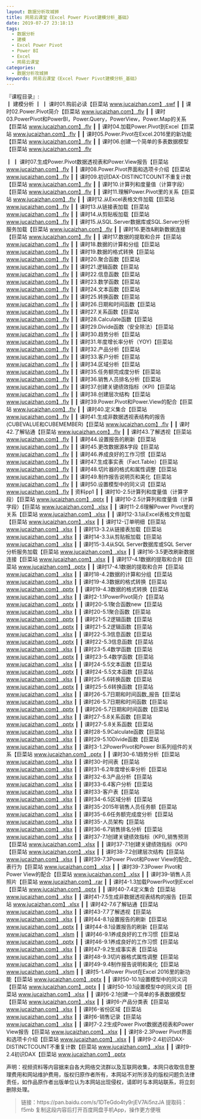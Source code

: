 ```yaml
---
layout: 数据分析攻城狮
title: 网易云课堂《Excel Power Pivot建模分析_基础》
date: 2019-07-27 23:18:13
tags:
  - 数据分析
  - 建模
  - Excel Power Pivot
  - Power BI
  - Excel
  - 网易云课堂
categories:
  - 数据分析攻城狮
keywords: 网易云课堂《Excel Power Pivot建模分析_基础》
---
```

『课程目录』:  
┃  建模分析
┃  ┃  课时01.购前必读【巨菜站 www.jucaizhan.com】.swf
┃  ┃  课时02.Power.Pivot简介【巨菜站 www.jucaizhan.com】.flv
┃  ┃  课时03.PowerPivot和PowerBI，Power.Query，PowerView，Power.Map的关系【巨菜站 www.jucaizhan.com】.flv
┃  ┃  课时04.加载Power.Pivot到Excel【巨菜站 www.jucaizhan.com】.flv
┃  ┃  课时05.Power.Pivot在Excel.2016里的新功能【巨菜站 www.jucaizhan.com】.flv
┃  ┃  课时06.创建一个简单的多表数据模型【巨菜站 www.jucaizhan.com】.flv
<!-- more --> 
┃  ┃  课时07.生成Power.Pivot数据透视表和Power.View报告【巨菜站 www.jucaizhan.com】.flv
┃  ┃  课时08.Power.Pivot界面和选项卡介绍【巨菜站 www.jucaizhan.com】.flv
┃  ┃  课时09.初识DAX-DISTINCTCOUNT不重复计数【巨菜站 www.jucaizhan.com】.flv
┃  ┃  课时10.计算列和度量值（计算字段）【巨菜站 www.jucaizhan.com】.flv
┃  ┃  课时11.理解Power.Pivot里的关系【巨菜站 www.jucaizhan.com】.flv
┃  ┃  课时12.从Excel表格文件加载【巨菜站 www.jucaizhan.com】.flv
┃  ┃  课时13.从链接表加载【巨菜站 www.jucaizhan.com】.flv
┃  ┃  课时14.从剪贴板加载【巨菜站 www.jucaizhan.com】.flv
┃  ┃  课时15.从SQL.Server数据库或SQL.Server分析服务加载【巨菜站 www.jucaizhan.com】.flv
┃  ┃  课时16.更改&刷新数据连接【巨菜站 www.jucaizhan.com】.flv
┃  ┃  课时17.数据的提取和合并【巨菜站 www.jucaizhan.com】.flv
┃  ┃  课时18.数据的计算和分组【巨菜站 www.jucaizhan.com】.flv
┃  ┃  课时19.数据的格式转换【巨菜站 www.jucaizhan.com】.flv
┃  ┃  课时20.聚合函数【巨菜站 www.jucaizhan.com】.flv
┃  ┃  课时21.逻辑函数【巨菜站 www.jucaizhan.com】.flv
┃  ┃  课时22.信息函数【巨菜站 www.jucaizhan.com】.flv
┃  ┃  课时23.数学函数【巨菜站 www.jucaizhan.com】.flv
┃  ┃  课时24.文本函数【巨菜站 www.jucaizhan.com】.flv
┃  ┃  课时25.转换函数【巨菜站 www.jucaizhan.com】.flv
┃  ┃  课时26.日期和时间函数【巨菜站 www.jucaizhan.com】.flv
┃  ┃  课时27.关系函数【巨菜站 www.jucaizhan.com】.flv
┃  ┃  课时28.Calculate函数【巨菜站 www.jucaizhan.com】.flv
┃  ┃  课时29.Divide函数（安全除法）【巨菜站 www.jucaizhan.com】.flv
┃  ┃  课时30.趋势分析【巨菜站 www.jucaizhan.com】.flv
┃  ┃  课时31.年度增长率分析（YOY)【巨菜站 www.jucaizhan.com】.flv
┃  ┃  课时32.产品分析【巨菜站 www.jucaizhan.com】.flv
┃  ┃  课时33.客户分析【巨菜站 www.jucaizhan.com】.flv
┃  ┃  课时34.区域分析【巨菜站 www.jucaizhan.com】.flv
┃  ┃  课时35.任务额完成度分析【巨菜站 www.jucaizhan.com】.flv
┃  ┃  课时36.销售人员排名分析【巨菜站 www.jucaizhan.com】.flv
┃  ┃  课时37.创建关键绩效指标（KPI)【巨菜站 www.jucaizhan.com】.flv
┃  ┃  课时38.创建层次结构【巨菜站 www.jucaizhan.com】.flv
┃  ┃  课时39.Power.Pivot和Power.View的配合【巨菜站 www.jucaizhan.com】.flv
┃  ┃  课时40.定义集合【巨菜站 www.jucaizhan.com】.flv
┃  ┃  课时41.生成非数据透视表结构的报告(CUBEVALUE和CUBEMEMBER)【巨菜站 www.jucaizhan.com】.flv
┃  ┃  课时42.了解钻通【巨菜站 www.jucaizhan.com】.flv
┃  ┃  课时43.了解透视【巨菜站 www.jucaizhan.com】.flv
┃  ┃  课时44.设置报告的刷新【巨菜站 www.jucaizhan.com】.flv
┃  ┃  课时45.更改数据源&字段【巨菜站 www.jucaizhan.com】.flv
┃  ┃  课时46.养成良好的工作习惯【巨菜站 www.jucaizhan.com】.flv
┃  ┃  课时47.生成事实表（Fact.Table）【巨菜站 www.jucaizhan.com】.flv
┃  ┃  课时48.切片器的格式和属性调整【巨菜站 www.jucaizhan.com】.flv
┃  ┃  课时49.制作报告说明页和美化【巨菜站 www.jucaizhan.com】.flv
┃  ┃  课时50.设置模型中的同义词【巨菜站 www.jucaizhan.com】.flv
┃  资料pp1
┃  ┃  课时10-2.5计算列和度量值（计算字段）【巨菜站 www.jucaizhan.com】.pptx
┃  ┃  课时10-2.5计算列和度量值（计算字段）【巨菜站 www.jucaizhan.com】.xlsx
┃  ┃  课时11-2.6理解Power Pivot里的关系【巨菜站 www.jucaizhan.com】.xlsx
┃  ┃  课时12-3.1从Excel表格文件加载【巨菜站 www.jucaizhan.com】.xlsx
┃  ┃  课时12-订单明细【巨菜站 www.jucaizhan.com】.xlsx
┃  ┃  课时13-3.2从链接表加载【巨菜站 www.jucaizhan.com】.xlsx
┃  ┃  课时14-3.3从剪贴板加载【巨菜站 www.jucaizhan.com】.xlsx
┃  ┃  课时15-3.4从SQL Server数据库或SQL Server分析服务加载【巨菜站 www.jucaizhan.com】.xlsx
┃  ┃  课时16-3.5更改刷新数据连接【巨菜站 www.jucaizhan.com】.xlsx
┃  ┃  课时17-4.1数据的提取和合并【巨菜站 www.jucaizhan.com】.pptx
┃  ┃  课时17-4.1数据的提取和合并【巨菜站 www.jucaizhan.com】.xlsx
┃  ┃  课时18-4.2数据的计算和分组【巨菜站 www.jucaizhan.com】.xlsx
┃  ┃  课时19-4.3数据的格式转换【巨菜站 www.jucaizhan.com】.pptx
┃  ┃  课时19-4.3数据的格式转换【巨菜站 www.jucaizhan.com】.xlsx
┃  ┃  课时2-1.1PowerPivot简介【巨菜站 www.jucaizhan.com】.pptx
┃  ┃  课时20-5.1聚合函数new【巨菜站 www.jucaizhan.com】.xlsx
┃  ┃  课时20-5.1聚合函数【巨菜站 www.jucaizhan.com】.pptx
┃  ┃  课时21-5.2逻辑函数【巨菜站 www.jucaizhan.com】.pptx
┃  ┃  课时21-5.2逻辑函数【巨菜站 www.jucaizhan.com】.xlsx
┃  ┃  课时22-5.3信息函数【巨菜站 www.jucaizhan.com】.pptx
┃  ┃  课时22-5.3信息函数【巨菜站 www.jucaizhan.com】.xlsx
┃  ┃  课时23-5.4数学函数【巨菜站 www.jucaizhan.com】.pptx
┃  ┃  课时23-5.4数学函数【巨菜站 www.jucaizhan.com】.xlsx
┃  ┃  课时24-5.5文本函数【巨菜站 www.jucaizhan.com】.pptx
┃  ┃  课时24-5.5文本函数【巨菜站 www.jucaizhan.com】.xlsx
┃  ┃  课时25-5.6转换函数【巨菜站 www.jucaizhan.com】.pptx
┃  ┃  课时25-5.6转换函数【巨菜站 www.jucaizhan.com】.xlsx
┃  ┃  课时26-5.7日期和时间函数_报告【巨菜站 www.jucaizhan.com】.xlsx
┃  ┃  课时26-5.7日期和时间函数【巨菜站 www.jucaizhan.com】.pptx
┃  ┃  课时26-5.7日期和时间函数【巨菜站 www.jucaizhan.com】.xlsx
┃  ┃  课时27-5.8关系函数【巨菜站 www.jucaizhan.com】.pptx
┃  ┃  课时27-5.8关系函数【巨菜站 www.jucaizhan.com】.xlsx
┃  ┃  课时28-5.9Calculate函数【巨菜站 www.jucaizhan.com】.xlsx
┃  ┃  课时29-5.10Divide函数【巨菜站 www.jucaizhan.com】.xlsx
┃  ┃  课时3-1.2PowerPivot和Power BI系列组件的关系【巨菜站 www.jucaizhan.com】.pptx
┃  ┃  课时30-6.1趋势分析【巨菜站 www.jucaizhan.com】.xlsx
┃  ┃  课时30-时间表【巨菜站 www.jucaizhan.com】.xlsx
┃  ┃  课时31-6.2年度增长率分析【巨菜站 www.jucaizhan.com】.xlsx
┃  ┃  课时32-6.3产品分析【巨菜站 www.jucaizhan.com】.xlsx
┃  ┃  课时33-6.4客户分析【巨菜站 www.jucaizhan.com】.xlsx
┃  ┃  课时33-客户表【巨菜站 www.jucaizhan.com】.xlsx
┃  ┃  课时34-6.5区域分析【巨菜站 www.jucaizhan.com】.xlsx
┃  ┃  课时35-2015年销售人员任务额【巨菜站 www.jucaizhan.com】.xlsx
┃  ┃  课时35-6.6任务额完成度分析【巨菜站 www.jucaizhan.com】.xlsx
┃  ┃  课时35-人员架构【巨菜站 www.jucaizhan.com】.xlsx
┃  ┃  课时36-6.7销售排名分析【巨菜站 www.jucaizhan.com】.xlsx
┃  ┃  课时37-7.1创建关键绩效指标（KPI)_销售预测【巨菜站 www.jucaizhan.com】.xlsx
┃  ┃  课时37-7.1创建关键绩效指标（KPI)【巨菜站 www.jucaizhan.com】.xlsx
┃  ┃  课时38-7.2创建层次结构【巨菜站 www.jucaizhan.com】.xlsx
┃  ┃  课时39-7.3Power Pivot和Power View的配合_表行为【巨菜站 www.jucaizhan.com】.xlsx
┃  ┃  课时39-7.3Power Pivot和Power View的配合【巨菜站 www.jucaizhan.com】.xlsx
┃  ┃  课时39-销售人员照片【巨菜站 www.jucaizhan.com】.rar
┃  ┃  课时4-1.3加载PowerPivot到Excel【巨菜站 www.jucaizhan.com】.pptx
┃  ┃  课时40-7.4定义集合【巨菜站 www.jucaizhan.com】.xlsx
┃  ┃  课时41-7.5生成非数据透视表结构的报告【巨菜站 www.jucaizhan.com】.xlsx
┃  ┃  课时42-7.6了解钻通【巨菜站 www.jucaizhan.com】.xlsx
┃  ┃  课时43-7.7了解透视【巨菜站 www.jucaizhan.com】.xlsx
┃  ┃  课时44-8.1设置报告的刷新【巨菜站 www.jucaizhan.com】.pptx
┃  ┃  课时44-8.1设置报告的刷新【巨菜站 www.jucaizhan.com】.xlsm
┃  ┃  课时46-9.1养成良好的工作习惯【巨菜站 www.jucaizhan.com】.pptx
┃  ┃  课时46-9.1养成良好的工作习惯【巨菜站 www.jucaizhan.com】.xlsx
┃  ┃  课时47-9.2生成事实表【巨菜站 www.jucaizhan.com】.xlsx
┃  ┃  课时48-9.3切片器格式属性调整【巨菜站 www.jucaizhan.com】.xlsx
┃  ┃  课时49-9.4制作报告说明和美化【巨菜站 www.jucaizhan.com】.xlsm
┃  ┃  课时5-1.4Power Pivot在Excel 2016里的新功能【巨菜站 www.jucaizhan.com】.pptx
┃  ┃  课时50-10.1设置模型中的同义词【巨菜站 www.jucaizhan.com】.pptx
┃  ┃  课时50-10.1设置模型中的同义词【巨菜站 www.jucaizhan.com】.xlsx
┃  ┃  课时6-2.1创建一个简单的多表数据模型【巨菜站 www.jucaizhan.com】.xlsx
┃  ┃  课时6-产品分类表【巨菜站 www.jucaizhan.com】.xlsx
┃  ┃  课时6-省份区域【巨菜站 www.jucaizhan.com】.xlsx
┃  ┃  课时6-销售记录【巨菜站 www.jucaizhan.com】.xlsx
┃  ┃  课时7-2.2生成Power Pivot数据透视表和Power View报告【巨菜站 www.jucaizhan.com】.xlsx
┃  ┃  课时8-2.3Power Pivot界面和选项卡介绍【巨菜站 www.jucaizhan.com】.xlsx
┃  ┃  课时9-2.4初识DAX-DISTINCTCOUNT不重复计数【巨菜站 www.jucaizhan.com】.xlsx
┃  ┃  课时9-2.4初识DAX【巨菜站 www.jucaizhan.com】.pptx


<div class="post-copyright">
    <div class="post-copyright__author">
      <span class="post-copyright-meta">声明：视频资料等内容据来自各大网络交流群以及互联网收集，本网只收取信息整理费用和网站维护费用，版权归原作者所有，本网站不对所涉及的版权问题负法律责任，如作品原作者出版单位认为本网站出现侵权，请即时与本网站联系，将立刻删除处理。 </span>
    </div>
</div>

<blockquote class="blockquote-center">
链接：https://pan.baidu.com/s/1DTeGdo4ty9rjEV7Ai5nzJA 
提取码：f5mb 
复制这段内容后打开百度网盘手机App，操作更方便哦
</blockquote>

